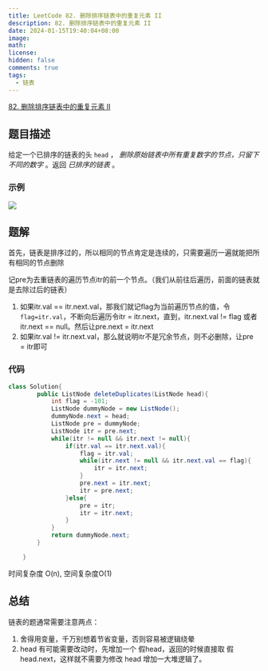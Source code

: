 ```yaml
---
title: LeetCode 82. 删除排序链表中的重复元素 II
description: 82. 删除排序链表中的重复元素 II
date: 2024-01-15T19:40:04+08:00
image: 
math: 
license: 
hidden: false
comments: true
tags:
  - 链表
---
```

[82. 删除排序链表中的重复元素 II](https://leetcode.cn/problems/remove-duplicates-from-sorted-list-ii/)

## 题目描述

给定一个已排序的链表的头 `head` ， _删除原始链表中所有重复数字的节点，只留下不同的数字_ 。返回 _已排序的链表_ 。
### 示例
![](img/Pasted%20image%2020240115145926.png)
## 题解
首先，链表是排序过的，所以相同的节点肯定是连续的，只需要遍历一遍就能把所有相同的节点删除

记pre为去重链表的遍历节点itr的前一个节点。（我们从前往后遍历，前面的链表就是去除过后的链表）

1. 如果itr.val == itr.next.val，那我们就记flag为当前遍历节点的值，令`flag=itr.val`，不断向后遍历令itr = itr.next，直到，itr.next.val != flag 或者 itr.next == null。然后让pre.next = itr.next 
2. 如果itr.val != itr.next.val，那么就说明itr不是冗余节点，则不必删除，让pre = itr即可

### 代码
```java
class Solution{
        public ListNode deleteDuplicates(ListNode head){
            int flag = -101;
            ListNode dummyNode = new ListNode();
            dummyNode.next = head;
            ListNode pre = dummyNode;
            ListNode itr = pre.next;
            while(itr != null && itr.next != null){
                if(itr.val == itr.next.val){
                    flag = itr.val;
                    while(itr.next != null && itr.next.val == flag){
                        itr = itr.next;
                    }
                    pre.next = itr.next;
                    itr = pre.next;
                }else{
                    pre = itr;
                    itr = itr.next;
                }   
            }
            return dummyNode.next;
        }

    }
```

时间复杂度 O(n), 空间复杂度O(1)

## 总结
链表的题通常需要注意两点：

1. 舍得用变量，千万别想着节省变量，否则容易被逻辑绕晕
2. head 有可能需要改动时，先增加一个 假head，返回的时候直接取 假head.next，这样就不需要为修改 head 增加一大堆逻辑了。

